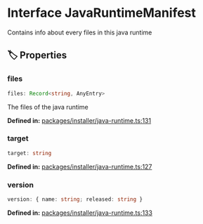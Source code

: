 # Interface JavaRuntimeManifest

Contains info about every files in this java runtime
## 🏷️ Properties

### files

```ts
files: Record<string, AnyEntry>
```
The files of the java runtime
<p style="font-size: 14px; color: var(--vp-c-text-2)">
<strong>Defined in:</strong> <a href="https://github.com/voxelum/minecraft-launcher-core-node/blob/master/packages/installer/java-runtime.ts#L131" target="_blank" rel="noreferrer">packages/installer/java-runtime.ts:131</a>
</p>


### target

```ts
target: string
```
<p style="font-size: 14px; color: var(--vp-c-text-2)">
<strong>Defined in:</strong> <a href="https://github.com/voxelum/minecraft-launcher-core-node/blob/master/packages/installer/java-runtime.ts#L127" target="_blank" rel="noreferrer">packages/installer/java-runtime.ts:127</a>
</p>


### version

```ts
version: { name: string; released: string }
```
<p style="font-size: 14px; color: var(--vp-c-text-2)">
<strong>Defined in:</strong> <a href="https://github.com/voxelum/minecraft-launcher-core-node/blob/master/packages/installer/java-runtime.ts#L133" target="_blank" rel="noreferrer">packages/installer/java-runtime.ts:133</a>
</p>


